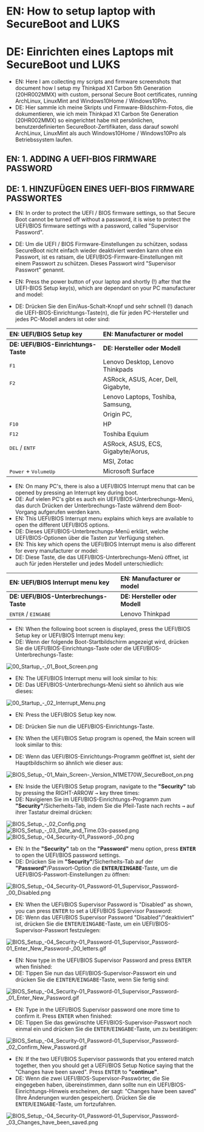 # EN: How to setup laptop with SecureBoot and LUKS
# DE: Einrichten eines Laptops mit SecureBoot und LUKS 

* EN: Here I am collecting my scripts and firmware screenshots that document how I setup my Thinkpad X1 Carbon 5th Generation (20HR002MMX) with custom, personal Secure Boot certificates, running ArchLinux, LinuxMint and Windows10Home / Windows10Pro. 
* DE: Hier sammle ich meine Skripts und Firmware-Bildschirm-Fotos, die dokumentieren, wie ich mein Thinkpad X1 Carbon 5te Generation (20HR002MMX) so eingerichtet habe mit persönlichen, benutzerdefinierten SecureBoot-Zertifikaten, dass darauf sowohl ArchLinux, LinuxMint als auch Windows10Home / Windows10Pro als Betriebssystem laufen. 

## EN: 1. ADDING A UEFI-BIOS FIRMWARE PASSWORD
## DE: 1. HINZUFÜGEN EINES UEFI-BIOS FIRMWARE PASSWORTES

* EN: In order to protect the UEFI / BIOS firmware settings, so that Secure Boot cannot be turned off without a password, it is wise to protect the UEFI/BIOS firmware settings with a password, called "Supervisor Password". 
* DE: Um die UEFI / BIOS Firmware-Einstellungen zu schützen, sodass SecureBoot nicht einfach wieder deaktiviert werden kann ohne ein Passwort, ist es ratsam, die UEFI/BIOS-Firmware-Einstellungen mit einem Passwort zu schützen. Dieses Passwort wird "Supervisor Passwort" genannt. 

* EN: Press the power button of your laptop and shortly (!) after that the UEFI-BIOS Setup key(s), which are dependant on your PC manufacturer and model: 
* DE: Drücken Sie den Ein/Aus-Schalt-Knopf und sehr schnell (!) danach die UEFI-BIOS-Einrichtungs-Taste(n), die für jeden PC-Hersteller und jedes PC-Modell anders ist oder sind: 

| EN: UEFI/BIOS Setup key                | EN: Manufacturer or model          |
|:-------------------------------------- |:---------------------------------- |
| **DE: UEFI/BIOS-Einrichtungs-Taste**   | **DE: Hersteller oder Modell**     |
| <kbd>F1</kbd>                          | Lenovo Desktop, Lenovo Thinkpads   |
| <kbd>F2</kbd>                          | ASRock, ASUS, Acer, Dell, Gigabyte,|
|                                        | Lenovo Laptops, Toshiba, Samsung,  |
|                                        | Origin PC,                         |
| <kbd>F10</kbd>                         | HP                                 |
| <kbd>F12</kbd>                         | Toshiba Equium                     | 
| <kbd>DEL</kbd> / <kbd>ENTF</kbd>       | ASRock, ASUS, ECS, Gigabyte/Aorus, |
|                                        | MSI, Zotac                         |
| <kbd>Power</kbd> + <kbd>VolumeUp</kbd> | Microsoft Surface                  | 

* EN: On many PC's, there is also a UEFI/BIOS Interrupt menu that can be opened by pressing an Interrupt key during boot.  
* DE: Auf vielen PC's gibt es auch ein UEFI/BIOS-Unterbrechungs-Menü, das durch Drücken der Unterbrechungs-Taste während dem Boot-Vorgang aufgerufen werden kann. 
* EN: This UEFI/BIOS Interrupt menu explains which keys are available to open the different UEFI/BIOS options. 
* DE: Dieses UEFI/BIOS-Unterbrechungs-Menü erklärt, welche UEFI/BIOS-Optionen über die Tasten zur Verfügung stehen. 
* EN: This key which opens the UEFI/BIOS Interrupt menu is also different for every manufacturer or model: 
* DE: Diese Taste, die das UEFI/BIOS-Unterbrechungs-Menü öffnet, ist auch für jeden Hersteller und jedes Modell unterschiedlich: 

| EN: UEFI/BIOS Interrupt menu key       | EN: Manufacturer or model          |
|:-------------------------------------- |:---------------------------------- |
| **DE: UEFI/BIOS-Unterbrechungs-Taste** | **DE: Hersteller oder Modell**     |
| <kbd>ENTER</kbd> / <kbd>EINGABE</kbd>  | Lenovo Thinkpad                    | 

* EN: When the following boot screen is displayed, press the UEFI/BIOS Setup key or UEFI/BIOS Interrupt menu key:  
* DE: Wenn der folgende Boot-Startbildschirm angezeigt wird, drücken Sie die UEFI/BIOS-Einrichtungs-Taste oder die UEFI/BIOS-Unterbrechungs-Taste: 

![00_Startup_-_01_Boot_Screen.png](00_ADD_SUPERVISOR_PASSWORD_ON_NEW_PC/00_Startup_-_01_Boot_Screen.png) 

* EN: The UEFI/BIOS Interrupt menu will look similar to his: 
* DE: Das UEFI/BIOS-Unterbrechungs-Menü sieht so ähnlich aus wie dieses: 

![00_Startup_-_02_Interrupt_Menu.png](00_ADD_SUPERVISOR_PASSWORD_ON_NEW_PC/00_Startup_-_02_Interrupt_Menu.png) 

* EN: Press the UEFI/BIOS Setup key now. 
* DE: Drücken Sie nun die UEFI/BIOS-Einrichtungs-Taste. 

* EN: When the UEFI/BIOS Setup program is opened, the Main screen will look similar to this: 
* DE: Wenn das UEFI/BIOS-Einrichtungs-Programm geöffnet ist, sieht der Hauptbildschirm so ähnlich wie dieser aus: 

![BIOS_Setup_-_01_Main_Screen_-_Version_N1MET70W_SecureBoot_on.png](00_ADD_SUPERVISOR_PASSWORD_ON_NEW_PC/BIOS_Setup_-_01_Main_Screen_-_Version_N1MET70W_SecureBoot_on.png)  

* EN: Inside the UEFI/BIOS Setup program, navigate to the **"Security"** tab by pressing the RIGHT-ARROW <kbd>→</kbd> key three times: 
* DE: Navigieren Sie im UEFI/BIOS-Einrichtungs-Programm zum **"Security"**/Sicherheits-Tab, indem Sie die Pfeil-Taste nach rechts <kbd>→</kbd> auf ihrer Tastatur dreimal drücken: 

![BIOS_Setup_-_02_Config.png](00_ADD_SUPERVISOR_PASSWORD_ON_NEW_PC/BIOS_Setup_-_02_Config.png) 
![BIOS_Setup_-_03_Date_and_Time.03s-passed.png](00_ADD_SUPERVISOR_PASSWORD_ON_NEW_PC/BIOS_Setup_-_03_Date_and_Time.03s-passed.png) 
![BIOS_Setup_-_04_Security_-_01_Password_-_00.png](00_ADD_SUPERVISOR_PASSWORD_ON_NEW_PC/BIOS_Setup_-_04_Security_-_01_Password_-_00.png) 

* EN: In the **"Security"** tab on the **"Password"** menu option, press **<kbd>ENTER</kbd>** to open the UEFI/BIOS password settings. 
* DE: Drücken Sie im **"Security"**/Sicherheits-Tab auf der **"Password"**/Passwort-Option die **<kbd>ENTER</kbd>/<kbd>EINGABE</kbd>**-Taste, um die UEFI/BIOS-Passwort-Einstellungen zu öffnen: 

![BIOS_Setup_-_04_Security_-_01_Password_-_01_Supervisor_Password_-_00_Disabled.png](00_ADD_SUPERVISOR_PASSWORD_ON_NEW_PC/BIOS_Setup_-_04_Security_-_01_Password_-_01_Supervisor_Password_-_00_Disabled.png) 

* EN: When the UEFI/BIOS Supervisor Password is "Disabled" as shown, you can press <kbd>ENTER</kbd> to set a UEFI/BIOS Supervisor Password: 
* DE: Wenn das UEFI/BIOS Supervisor Password "Disabled"/"deaktiviert" ist, drücken Sie die <kbd>ENTER</kbd>/<kbd>EINGABE</kbd>-Taste, um ein UEFI/BIOS-Supervisor-Passwort festzulegen: 

![BIOS_Setup_-_04_Security_-_01_Password_-_01_Supervisor_Password_-_01_Enter_New_Password_-_00_letters.gif](00_ADD_SUPERVISOR_PASSWORD_ON_NEW_PC/BIOS_Setup_-_04_Security_-_01_Password_-_01_Supervisor_Password_-_01_Enter_New_Password_-_00_letters.gif)

* EN: Now type in the UEFI/BIOS Supervisor Password and press <kbd>ENTER</kbd> when finished: 
* DE: Tippen Sie nun das UEFI/BIOS-Supervisor-Passwort ein und drücken Sie die <kbd>EINTER</kbd>/<kbd>EINGABE</kbd>-Taste, wenn Sie fertig sind: 

![BIOS_Setup_-_04_Security_-_01_Password_-_01_Supervisor_Password_-_01_Enter_New_Password.gif](00_ADD_SUPERVISOR_PASSWORD_ON_NEW_PC/BIOS_Setup_-_04_Security_-_01_Password_-_01_Supervisor_Password_-_01_Enter_New_Password.gif)

* EN: Type in the UEFI/BIOS Supervisor password one more time to confirm it. Press <kbd>ENTER</kbd> when finished: 
* DE: Tippen Sie das gewünschte UEFI/BIOS-Supervisor-Passwort noch einmal ein und drücken Sie die <kbd>ENTER</kbd>/<kbd>EINGABE</kbd>-Taste, um zu bestätigen: 

![BIOS_Setup_-_04_Security_-_01_Password_-_01_Supervisor_Password_-_02_Confirm_New_Password.gif](00_ADD_SUPERVISOR_PASSWORD_ON_NEW_PC/BIOS_Setup_-_04_Security_-_01_Password_-_01_Supervisor_Password_-_02_Confirm_New_Password.gif)

* EN: If the two UEFI/BIOS Supervisor passwords that you entered match together, then you should get a UEFI/BIOS Setup Notice saying that the "Changes have been saved". Press <kbd>ENTER</kbd> to **"continue"**. 
* DE: Wenn die zwei UEFI/BIOS-Supervisor-Passwörter, die Sie eingegeben haben, übereinstimmen, dann sollte nun ein UEFI/BIOS-Einrichtungs-Hinweis erscheinen, der sagt: "Changes have been saved" (Ihre Änderungen wurden gespeichert). Drücken Sie die <kbd>ENTER</kbd>/<kbd>EINGABE</kbd>-Taste, um fortzufahren. 

![BIOS_Setup_-_04_Security_-_01_Password_-_01_Supervisor_Password_-_03_Changes_have_been_saved.png](00_ADD_SUPERVISOR_PASSWORD_ON_NEW_PC/BIOS_Setup_-_04_Security_-_01_Password_-_01_Supervisor_Password_-_03_Changes_have_been_saved.png) 
